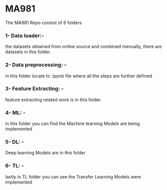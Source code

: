 # MA981
The MA981 Repo consist of 6 folders 
### 1- Data loader:- 
the datasets obtained from online source and combined menually, there are datasets in this folder.
### 2- Data preprocessing: - 
in this folder locate to .ipynb file where all the steps are further defined 
### 3- Feature Extracting: - 
feature extracting related work is in this folder.
### 4- ML: - 
in this folder you can find the Machine learning Models are being implemented 
### 5- DL: - 
Deep learning Models are in this folder 
### 6- TL: - 
lastly in TL folder you can see  the Transfer Learning Models were implemented 



